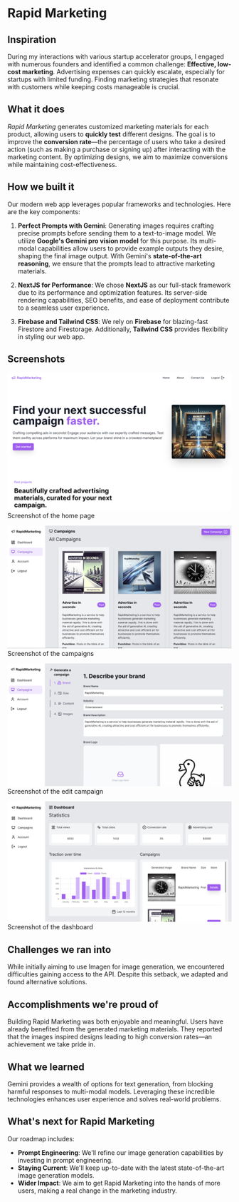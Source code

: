 # Rapid Marketing

## Inspiration

During my interactions with various startup accelerator groups, I engaged with numerous founders and identified a common challenge: **Effective, low-cost marketing**. Advertising expenses can quickly escalate, especially for startups with limited funding. Finding marketing strategies that resonate with customers while keeping costs manageable is crucial.

## What it does

*Rapid Marketing* generates customized marketing materials for each product, allowing users to **quickly test** different designs. The goal is to improve the **conversion rate**—the percentage of users who take a desired action (such as making a purchase or signing up) after interacting with the marketing content. By optimizing designs, we aim to maximize conversions while maintaining cost-effectiveness.

## How we built it

Our modern web app leverages popular frameworks and technologies. Here are the key components:

1. **Perfect Prompts with Gemini**: Generating images requires crafting precise prompts before sending them to a text-to-image model. We utilize **Google's Gemini pro vision model** for this purpose. Its multi-modal capabilities allow users to provide example outputs they desire, shaping the final image output. With Gemini's **state-of-the-art reasoning**, we ensure that the prompts lead to attractive marketing materials.

2. **NextJS for Performance**: We chose **NextJS** as our full-stack framework due to its performance and optimization features. Its server-side rendering capabilities, SEO benefits, and ease of deployment contribute to a seamless user experience.

3. **Firebase and Tailwind CSS**: We rely on **Firebase** for blazing-fast Firestore and Firestorage. Additionally, **Tailwind CSS** provides flexibility in styling our web app.

**Screenshots**
----------

![Screenshot 1](demo/home.png)
Screenshot of the home page

![Screenshot 2](demo/campaigns.png)
Screenshot of the campaigns

![Screenshot 2](demo/edit-campaign.png)
Screenshot of the edit campaign

![Screenshot 3](demo/dashboard.png)
Screenshot of the dashboard

## Challenges we ran into

While initially aiming to use Imagen for image generation, we encountered difficulties gaining access to the API. Despite this setback, we adapted and found alternative solutions.

## Accomplishments we're proud of

Building Rapid Marketing was both enjoyable and meaningful. Users have already benefited from the generated marketing materials. They reported that the images inspired designs leading to high conversion rates—an achievement we take pride in.

## What we learned

Gemini provides a wealth of options for text generation, from blocking harmful responses to multi-modal models. Leveraging these incredible technologies enhances user experience and solves real-world problems.

## What's next for Rapid Marketing

Our roadmap includes:
- **Prompt Engineering**: We'll refine our image generation capabilities by investing in prompt engineering.
- **Staying Current**: We'll keep up-to-date with the latest state-of-the-art image generation models.
- **Wider Impact**: We aim to get Rapid Marketing into the hands of more users, making a real change in the marketing industry.
